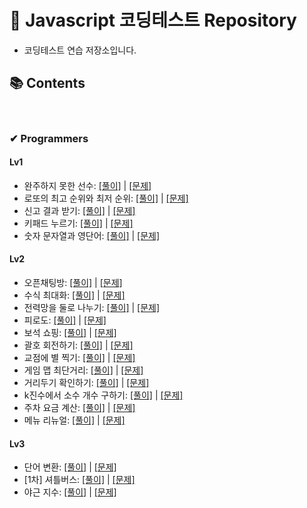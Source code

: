 # 🚩 Javascript 코딩테스트 Repository
- 코딩테스트 연습 저장소입니다.

## 📚 Contents

<br />

### ✔ Programmers

#### Lv1
- 완주하지 못한 선수: [[풀이]](https://github.com/Junhyeong-B/coding_test_practice/blob/main/Programmers/Lv1/%EC%99%84%EC%A3%BC%ED%95%98%EC%A7%80%20%EB%AA%BB%ED%95%9C%20%EC%84%A0%EC%88%98.js) | [[문제]](https://programmers.co.kr/learn/courses/30/lessons/42576)
- 로또의 최고 순위와 최저 순위: [[풀이]](https://github.com/Junhyeong-B/coding_test_practice/blob/main/Programmers/Lv1/%EB%A1%9C%EB%98%90%EC%9D%98%20%EC%B5%9C%EA%B3%A0%20%EC%88%9C%EC%9C%84%EC%99%80%20%EC%B5%9C%EC%A0%80%20%EC%88%9C%EC%9C%84.js) | [[문제]](https://programmers.co.kr/learn/courses/30/lessons/77484)
- 신고 결과 받기: [[풀이]](https://github.com/Junhyeong-B/coding_test_practice/blob/main/Programmers/Lv1/%EC%8B%A0%EA%B3%A0%20%EA%B2%B0%EA%B3%BC%20%EB%B0%9B%EA%B8%B0.js) | [[문제]](https://programmers.co.kr/learn/courses/30/lessons/92334)
- 키패드 누르기: [[풀이]](https://github.com/Junhyeong-B/coding_test_practice/blob/main/Programmers/Lv1/%ED%82%A4%ED%8C%A8%EB%93%9C%20%EB%88%84%EB%A5%B4%EA%B8%B0.js) | [[문제]](https://programmers.co.kr/learn/courses/30/lessons/67256)
- 숫자 문자열과 영단어: [[풀이]](https://github.com/Junhyeong-B/coding_test_practice/blob/main/Programmers/Lv1/%EC%88%AB%EC%9E%90%20%EB%AC%B8%EC%9E%90%EC%97%B4%EA%B3%BC%20%EC%98%81%EB%8B%A8%EC%96%B4.js) | [[문제]](https://programmers.co.kr/learn/courses/30/lessons/81301)
#### Lv2
- 오픈채팅방: [[풀이]](https://github.com/Junhyeong-B/coding_test_practice/blob/main/Programmers/Lv2/%EC%98%A4%ED%94%88%EC%B1%84%ED%8C%85%EB%B0%A9.js) | [[문제]](https://programmers.co.kr/learn/courses/30/lessons/42888)
- 수식 최대화: [[풀이]](https://github.com/Junhyeong-B/coding_test_practice/blob/main/Programmers/Lv2/%EC%88%98%EC%8B%9D%20%EC%B5%9C%EB%8C%80%ED%99%94.js) | [[문제]](https://programmers.co.kr/learn/courses/30/lessons/67257)
- 전력망을 둘로 나누기: [[풀이]](https://github.com/Junhyeong-B/coding_test_practice/blob/main/Programmers/Lv2/%EC%A0%84%EB%A0%A5%EB%A7%9D%EC%9D%84%20%EB%91%98%EB%A1%9C%20%EB%82%98%EB%88%84%EA%B8%B0.js) | [[문제]](https://programmers.co.kr/learn/courses/30/lessons/86971)
- 피로도: [[풀이]](https://github.com/Junhyeong-B/coding_test_practice/blob/main/Programmers/Lv2/%ED%94%BC%EB%A1%9C%EB%8F%84.js) | [[문제]](https://programmers.co.kr/learn/courses/30/lessons/87946)
- 보석 쇼핑: [[풀이]](https://github.com/Junhyeong-B/coding_test_practice/blob/main/Programmers/Lv2/%EB%B3%B4%EC%84%9D%20%EC%87%BC%ED%95%91.js) | [[문제]](https://programmers.co.kr/learn/courses/30/lessons/67258)
- 괄호 회전하기: [[풀이]](https://github.com/Junhyeong-B/coding_test_practice/blob/main/Programmers/Lv2/%EA%B4%84%ED%98%B8%20%ED%9A%8C%EC%A0%84%ED%95%98%EA%B8%B0.js) | [[문제]](https://programmers.co.kr/learn/courses/30/lessons/76502)
- 교점에 별 찍기: [[풀이]](https://github.com/Junhyeong-B/coding_test_practice/blob/main/Programmers/Lv2/%EA%B5%90%EC%A0%90%EC%97%90%20%EB%B3%84%20%EB%A7%8C%EB%93%A4%EA%B8%B0.js) | [[문제]](https://programmers.co.kr/learn/courses/30/lessons/87377)
- 게임 맵 최단거리: [[풀이]](https://github.com/Junhyeong-B/coding_test_practice/blob/main/Programmers/Lv2/%EA%B2%8C%EC%9E%84%20%EB%A7%B5%20%EC%B5%9C%EB%8B%A8%EA%B1%B0%EB%A6%AC.js) | [[문제]](https://programmers.co.kr/learn/courses/30/lessons/1844)
- 거리두기 확인하기: [[풀이]](https://github.com/Junhyeong-B/coding_test_practice/blob/main/Programmers/Lv2/%EA%B1%B0%EB%A6%AC%EB%91%90%EA%B8%B0%20%ED%99%95%EC%9D%B8%ED%95%98%EA%B8%B0.js) | [[문제]](https://programmers.co.kr/learn/courses/30/lessons/81302)
- k진수에서 소수 개수 구하기: [[풀이]](https://github.com/Junhyeong-B/coding_test_practice/blob/main/Programmers/Lv2/k%EC%A7%84%EC%88%98%EC%97%90%EC%84%9C%20%EC%86%8C%EC%88%98%20%EA%B0%9C%EC%88%98%20%EA%B5%AC%ED%95%98%EA%B8%B0.js) | [[문제]](https://programmers.co.kr/learn/courses/30/lessons/92335)
- 주차 요금 계산: [[풀이]](https://github.com/Junhyeong-B/coding_test_practice/blob/main/Programmers/Lv2/%EC%A3%BC%EC%B0%A8%20%EC%9A%94%EA%B8%88%20%EA%B3%84%EC%82%B0.js) | [[문제]](https://programmers.co.kr/learn/courses/30/lessons/92341)
- 메뉴 리뉴얼: [[풀이]](https://github.com/Junhyeong-B/coding_test_practice/blob/main/Programmers/Lv2/%EB%A9%94%EB%89%B4%20%EB%A6%AC%EB%89%B4%EC%96%BC.js) | [[문제]](https://programmers.co.kr/learn/courses/30/lessons/72411)
#### Lv3
- 단어 변환: [[풀이]](https://github.com/Junhyeong-B/coding_test_practice/blob/main/Programmers/Lv3/%EB%8B%A8%EC%96%B4%20%EB%B3%80%ED%99%98.js) | [[문제]](https://programmers.co.kr/learn/courses/30/lessons/43163)
- [1차] 셔틀버스: [[풀이]](https://github.com/Junhyeong-B/coding_test_practice/blob/main/Programmers/Lv3/%5B1%EC%B0%A8%5D%20%EC%85%94%ED%8B%80%EB%B2%84%EC%8A%A4.js) | [[문제]](https://programmers.co.kr/learn/courses/30/lessons/17678)
- 야근 지수: [[풀이]](https://github.com/Junhyeong-B/coding_test_practice/blob/main/Programmers/Lv3/%EC%95%BC%EA%B7%BC%20%EC%A7%80%EC%88%98.js) | [[문제]](https://programmers.co.kr/learn/courses/30/lessons/12927)